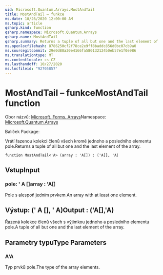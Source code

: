 ```yaml
---
uid: Microsoft.Quantum.Arrays.MostAndTail
title: MostAndTail – funkce
ms.date: 10/26/2020 12:00:00 AM
ms.topic: article
qsharp.kind: function
qsharp.namespace: Microsoft.Quantum.Arrays
qsharp.name: MostAndTail
qsharp.summary: Returns a tuple of all but one and the last element of the array.
ms.openlocfilehash: 8786250cf2f78ce2e9ff8baddc856d0bc07cb9a0
ms.sourcegitcommit: 29e0d88a30e4166fa580132124b0eb57e1f0e986
ms.translationtype: MT
ms.contentlocale: cs-CZ
ms.lasthandoff: 10/27/2020
ms.locfileid: "92705857"
---
```

# <a name="mostandtail-function"></a><span data-ttu-id="cbb87-102">MostAndTail – funkce</span><span class="sxs-lookup"><span data-stu-id="cbb87-102">MostAndTail function</span></span>

<span data-ttu-id="cbb87-103">Obor názvů: [Microsoft. Forms. Arrays](xref:Microsoft.Quantum.Arrays)</span><span class="sxs-lookup"><span data-stu-id="cbb87-103">Namespace: [Microsoft.Quantum.Arrays](xref:Microsoft.Quantum.Arrays)</span></span>

<span data-ttu-id="cbb87-104">Balíček [](https://nuget.org/packages/)</span><span class="sxs-lookup"><span data-stu-id="cbb87-104">Package: [](https://nuget.org/packages/)</span></span>


<span data-ttu-id="cbb87-105">Vrátí řazenou kolekci členů všech kromě jednoho a posledního elementu pole.</span><span class="sxs-lookup"><span data-stu-id="cbb87-105">Returns a tuple of all but one and the last element of the array.</span></span>

```qsharp
function MostAndTail<'A> (array : 'A[]) : ('A[], 'A)
```


## <a name="input"></a><span data-ttu-id="cbb87-106">Vstup</span><span class="sxs-lookup"><span data-stu-id="cbb87-106">Input</span></span>

### <a name="array--a"></a><span data-ttu-id="cbb87-107">pole: ' A []</span><span class="sxs-lookup"><span data-stu-id="cbb87-107">array : 'A[]</span></span>

<span data-ttu-id="cbb87-108">Pole s alespoň jedním prvkem.</span><span class="sxs-lookup"><span data-stu-id="cbb87-108">An array with at least one element.</span></span>



## <a name="output--aa"></a><span data-ttu-id="cbb87-109">Výstup: (' A [], ' A)</span><span class="sxs-lookup"><span data-stu-id="cbb87-109">Output : ('A[],'A)</span></span>

<span data-ttu-id="cbb87-110">Řazená kolekce členů všech s výjimkou jednoho a posledního elementu pole.</span><span class="sxs-lookup"><span data-stu-id="cbb87-110">A tuple of all but one and the last element of the array.</span></span>

## <a name="type-parameters"></a><span data-ttu-id="cbb87-111">Parametry typu</span><span class="sxs-lookup"><span data-stu-id="cbb87-111">Type Parameters</span></span>

### <a name="a"></a><span data-ttu-id="cbb87-112">A</span><span class="sxs-lookup"><span data-stu-id="cbb87-112">'A</span></span>

<span data-ttu-id="cbb87-113">Typ prvků pole.</span><span class="sxs-lookup"><span data-stu-id="cbb87-113">The type of the array elements.</span></span>